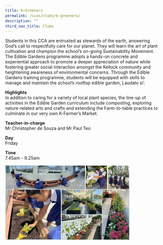```yaml
---
title: K–Greeners
permalink: /ccas/clubs/k-greeners/
description: ""
third_nav_title: Clubs
---
```

<p>Students in this CCA are entrusted as stewards of the earth, answering God&rsquo;s call to respectfully care for our planet. They will learn the art of plant cultivation and champion the school&rsquo;s on-going Sustainability Movement. The Edible Gardens programme adopts a hands-on concrete and experiential approach to promote a deeper appreciation of nature while fostering greater social interaction amongst the Kellock community and heightening awareness of environmental concerns. Through the Edible Gardens training programme, students will be equipped with skills to manage and maintain the school&rsquo;s rooftop edible garden, Laudato si&rsquo;.</p>
<p><strong>Highlights<br /></strong>In addition to caring for a variety of local plant species, the line-up of activities in the Edible Garden curriculum include composting, exploring nature-related arts and crafts and extending the Farm-to-table practices to culminate in our very own K-Farmer&rsquo;s Market.</p>
<p><strong>Teacher-in-charge<br /></strong>Mr Christopher de Souza and Mr Paul Teo</p>
<p><strong>Day<br /></strong>Friday</p>
<p><strong>Time<br /></strong>7.45am - 9.25am</p>
<img style="width: 80%;" src="/images/kgreen.png">